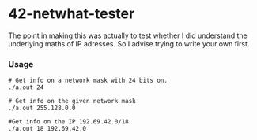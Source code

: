 # 42-netwhat-tester

The point in making this was actually to test whether I did understand the underlying maths of IP adresses. 
So I advise trying to write your own first.

### Usage
```
# Get info on a network mask with 24 bits on.
./a.out 24

# Get info on the given network mask
./a.out 255.128.0.0

#Get info on the IP 192.69.42.0/18
./a.out 18 192.69.42.0
```
